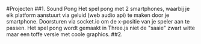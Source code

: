 #Projecten
##1. Sound Pong
Het spel pong met 2 smartphones, waarbij je elk platform aanstuurt via geluid (web audio api) te maken door je smartphone. Doorsturen via socket.io om de x-positie van je speler aan te passen. Het spel pong wordt gemaakt in Three.js niet de "saaie" zwart witte maar een toffe versie met coole graphics.
##2. 